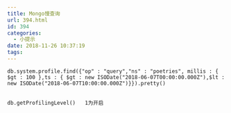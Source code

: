 ```yaml
---
title: Mongo慢查询
url: 394.html
id: 394
categories:
  - 小提示
date: 2018-11-26 10:37:19
tags:
---
```


    db.system.profile.find({"op" : "query","ns" : "poetries", millis : { $gt : 100 },ts : { $gt : new ISODate("2018-06-07T00:00:00.000Z"),$lt : new ISODate("2018-06-07T10:00:00.000Z")}}).pretty()
    

    db.getProfilingLevel()   1为开启